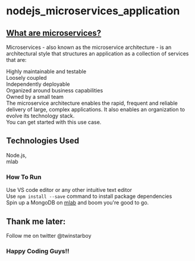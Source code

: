 # nodejs_microservices_application
## <a href="https://microservices.io/" target="_blank">What are microservices?</a>
Microservices - also known as the microservice architecture - is an architectural style that structures an application as a collection of services that are:<br/>

Highly maintainable and testable<br/>
Loosely coupled<br/>
Independently deployable<br/>
Organized around business capabilities<br/>
Owned by a small team<br/>
The microservice architecture enables the rapid, frequent and reliable delivery of large, complex applications. It also enables an organization to evolve its technology stack.<br/>
You can get started with this use case.<br/>
## Technologies Used
Node.js,<br/> 
mlab<br>
### How To Run
Use VS code editor or any other intuitive text editor<br/>
Use `npm install --save` command to install package dependencies<br>
Spin up a MongoDB on <a href="https://mlab.com">mlab</a> and boom you're good to go.
## Thank me later: 
Follow me on twitter @twinstarboy
### Happy Coding Guys!!
